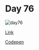 # Day 76

![day76](https://user-images.githubusercontent.com/41617388/100192993-48242580-2f36-11eb-9064-b7b4a856106e.gif)

[Link](https://100dayscss.com/?dayIndex=75)

[Codepen](https://codepen.io/forbid403/pen/mdEvYeR)